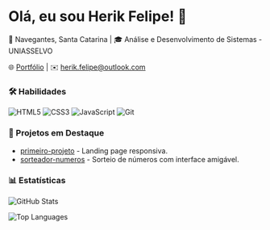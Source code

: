 # Olá, eu sou Herik Felipe! 👋  

📍 Navegantes, Santa Catarina | 🎓 Análise e Desenvolvimento de Sistemas - UNIASSELVO

🌐 [Portfólio]([in/herik-felipe-5780941a3](https://www.linkedin.com/in/herik-felipe-5780941a3/)) | ✉️ herik.felipe@outlook.com  

### 🛠 Habilidades  
![HTML5](https://img.shields.io/badge/HTML5-E34F26?logo=html5&logoColor=white)
![CSS3](https://img.shields.io/badge/CSS3-1572B6?logo=css3&logoColor=white)
![JavaScript](https://img.shields.io/badge/JavaScript-F7DF1E?logo=javascript&logoColor=black)
![Git](https://img.shields.io/badge/Git-F05032?logo=git&logoColor=white)

### 📌 Projetos em Destaque  
- [primeiro-projeto](https://github.com/herikf/primeiro-projeto) - Landing page responsiva.  
- [sorteador-numeros](https://github.com/herikf/sorteador-numeros) - Sorteio de números com interface amigável.  

### 📊 Estatísticas  
![GitHub Stats](https://github-readme-stats.vercel.app/api?username=herikf&show_icons=true&theme=dracula&hide=issues)

![Top Languages](https://github-readme-stats.vercel.app/api/top-langs/?username=herikf&layout=compact&theme=dracula)
